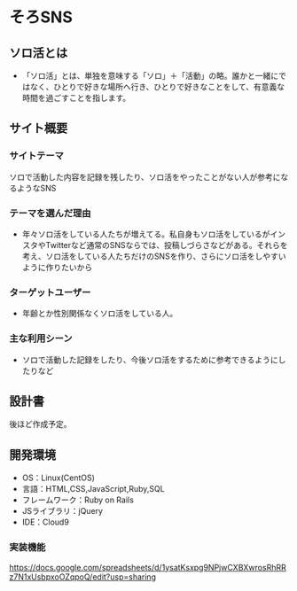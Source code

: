   # そろSNS
## ソロ活とは
-   「ソロ活」とは、単独を意味する「ソロ」＋「活動」の略。誰かと一緒にではなく、ひとりで好きな場所へ行き、ひとりで好きなことをして、有意義な時間を過ごすことを指します。

## サイト概要

### サイトテーマ

   ソロで活動した内容を記録を残したり、ソロ活をやったことがない人が参考になるようなSNS

### テーマを選んだ理由
-   年々ソロ活をしている人たちが増えてる。私自身もソロ活をしているがインスタやTwitterなど通常のSNSならでは、投稿しづらさなどがある。それらを考え、ソロ活をしている人たちだけのSNSを作り、さらにソロ活をしやすいように作りたいから

### ターゲットユーザー
-   年齢とか性別関係なくソロ活をしている人。

### 主な利用シーン
-  ソロで活動した記録をしたり、今後ソロ活をするために参考できるようにしたりなど
## 設計書
後ほど作成予定。

## 開発環境
-   OS：Linux(CentOS)
-   言語：HTML,CSS,JavaScript,Ruby,SQL
-   フレームワーク：Ruby on Rails
-   JSライブラリ：jQuery
-   IDE：Cloud9

### 実装機能
https://docs.google.com/spreadsheets/d/1ysatKsxpg9NPjwCXBXwrosRhRRz7N1xUsbpxoOZqpoQ/edit?usp=sharing
		
